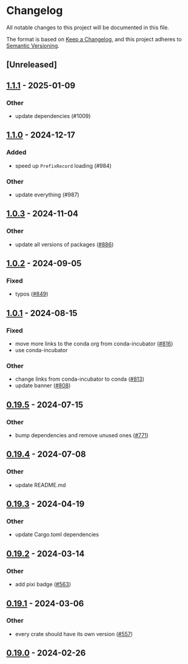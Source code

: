 # Changelog
All notable changes to this project will be documented in this file.

The format is based on [Keep a Changelog](https://keepachangelog.com/en/1.0.0/),
and this project adheres to [Semantic Versioning](https://semver.org/spec/v2.0.0.html).

## [Unreleased]

## [1.1.1](https://github.com/conda/rattler/compare/rattler_libsolv_c-v1.1.0...rattler_libsolv_c-v1.1.1) - 2025-01-09

### Other

- update dependencies (#1009)

## [1.1.0](https://github.com/conda/rattler/compare/rattler_libsolv_c-v1.0.3...rattler_libsolv_c-v1.1.0) - 2024-12-17

### Added

- speed up `PrefixRecord` loading (#984)

### Other

- update everything (#987)

## [1.0.3](https://github.com/conda/rattler/compare/rattler_libsolv_c-v1.0.2...rattler_libsolv_c-v1.0.3) - 2024-11-04

### Other

- update all versions of packages ([#886](https://github.com/conda/rattler/pull/886))

## [1.0.2](https://github.com/conda/rattler/compare/rattler_libsolv_c-v1.0.1...rattler_libsolv_c-v1.0.2) - 2024-09-05

### Fixed
- typos ([#849](https://github.com/conda/rattler/pull/849))

## [1.0.1](https://github.com/conda/rattler/compare/rattler_libsolv_c-v1.0.0...rattler_libsolv_c-v1.0.1) - 2024-08-15

### Fixed
- move more links to the conda org from conda-incubator ([#816](https://github.com/conda/rattler/pull/816))
- use conda-incubator

### Other
- change links from conda-incubator to conda ([#813](https://github.com/conda/rattler/pull/813))
- update banner ([#808](https://github.com/conda/rattler/pull/808))

## [0.19.5](https://github.com/conda/rattler/compare/rattler_libsolv_c-v0.19.4...rattler_libsolv_c-v0.19.5) - 2024-07-15

### Other
- bump dependencies and remove unused ones ([#771](https://github.com/conda/rattler/pull/771))

## [0.19.4](https://github.com/conda/rattler/compare/rattler_libsolv_c-v0.19.3...rattler_libsolv_c-v0.19.4) - 2024-07-08

### Other
- update README.md

## [0.19.3](https://github.com/conda/rattler/compare/rattler_libsolv_c-v0.19.2...rattler_libsolv_c-v0.19.3) - 2024-04-19

### Other
- update Cargo.toml dependencies

## [0.19.2](https://github.com/conda/rattler/compare/rattler_libsolv_c-v0.19.1...rattler_libsolv_c-v0.19.2) - 2024-03-14

### Other
- add pixi badge ([#563](https://github.com/conda/rattler/pull/563))

## [0.19.1](https://github.com/conda/rattler/compare/rattler_libsolv_c-v0.19.0...rattler_libsolv_c-v0.19.1) - 2024-03-06

### Other
- every crate should have its own version ([#557](https://github.com/conda/rattler/pull/557))

## [0.19.0](https://github.com/baszalmstra/rattler/compare/rattler_libsolv_c-v0.18.0...rattler_libsolv_c-v0.19.0) - 2024-02-26
